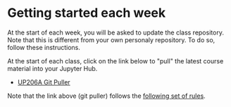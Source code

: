 # Getting started each week
At the start of each week, you will be asked to update the class repository. Note that this is different from your own personaly repository. To do so, follow these instructions.

At the start of each class, click on the link below to "pull" the latest course material into your Jupyter Hub.

- [UP206A Git Puller](https://jupyter.idre.ucla.edu/hub/user-redirect/git-pull?repo=https%3A%2F%2Fgithub.com%2Fyohman%2F21W-DH140%2F&urlpath=tree%2F%2F&branch=master)

Note that the link above (git puller) follows the [following set of rules](https://jupyterhub.github.io/nbgitpuller/topic/automatic-merging.html#topic-automatic-merging).
